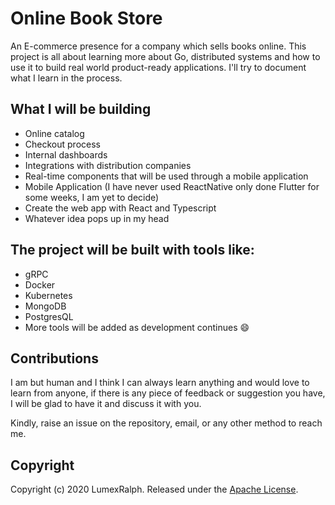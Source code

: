 # Online Book Store

An E-commerce presence for a company which sells books online.
This project is all about learning more about Go, distributed systems and how to use it to build real world product-ready applications.
I'll try to document what I learn in the process.

## What I will be building

- Online catalog
- Checkout process
- Internal dashboards
- Integrations with distribution companies
- Real-time components that will be used through a mobile application
- Mobile Application (I have never used ReactNative only done Flutter for some weeks, I am yet to decide)
- Create the web app with React and Typescript
- Whatever idea pops up in my head

## The project will be built with tools like:

- gRPC
- Docker
- Kubernetes
- MongoDB
- PostgresQL
- More tools will be added as development continues 😄

## Contributions

I am but human and I think I can always learn anything and would love to learn from anyone, if there is any piece of feedback or suggestion you have, I will be glad to have it and discuss it with you.

Kindly, raise an issue on the repository, email, or any other method to reach me.

## Copyright

Copyright (c) 2020 LumexRalph. Released under the [Apache License](https://github.com/Lumexralph/online-book-store/blob/master/LICENSE).
